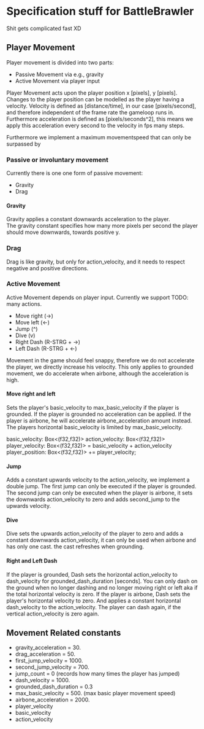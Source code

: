 # Specification stuff for BattleBrawler
Shit gets complicated fast XD


## Player Movement  

Player movement is divided into two parts:
- Passive Movement via e.g., gravity
- Active Movement via player input

Player Movement acts upon the player position x [pixels], y [pixels]. Changes to the player position can be modelled as the player having a velocity. Velocity is defined as [distance/time], in our case [pixels/second], and therefore independent of the frame rate the gameloop runs in. Furthermore acceleration is defined as [pixels/seconds^2], this means we apply this acceleration every second to the velocity in fps many steps.

Furthermore we implement a maximum movementspeed that can only be surpassed by 

### Passive or involuntary movement
Currently there is one one form of passive movement:
- Gravity
- Drag
  
#### Gravity
Gravity applies a constant downwards acceleration to the player.  
The gravity constant specifies how many more pixels per second the player should move downwards, towards positive y.

### Drag
Drag is like gravity, but only for action_velocity, and it needs to respect negative and positive directions.

### Active Movement
Active Movement depends on player input. Currently we support TODO: many actions.

- Move right (->)
- Move left (<-)
- Jump (^)
- Dive (v)
- Right Dash (R-STRG + ->)
- Left Dash (R-STRG + <-)

Movement in the game should feel snappy, therefore we do not accelerate the player, we directly increase his velocity. This only applies to grounded movement, we do accelerate when airbone, although the acceleration is high.

#### Move right and left
Sets the player's basic_velocity to max_basic_velocity if the player is grounded. If the player is grounded no acceleration can be applied.
If the player is airbone, he will accelerate airbone_acceleration amount instead. The players horizontal basic_velocity is limited by max_basic_velocity.

basic_velocity: Box<(f32,f32)>
action_velocity: Box<(f32,f32)> 
player_velocity: Box<(f32,f32)> = basic_velocity + action_velocity
player_position: Box<(f32,f32)> += player_velocity;

#### Jump
Adds a constant upwards velocity to the action_velocity, we implement a double jump. The first jump can only be executed if the player is grounded. The second jump can only be executed when the player is airbone, it sets the downwards action_velocity to zero and adds second_jump to the upwards velocity.

#### Dive
Dive sets the upwards action_velocity of the player to zero and adds a constant downwards action_velocity, it can only be used when airbone and has only one cast. the cast refreshes when grounding.

#### Right and Left Dash
If the player is grounded, Dash sets the horizontal action_velocity to dash_velocity for grounded_dash_duration [seconds]. You can only dash on the ground when no longer dashing and no longer moving right or left aka if the total horizontal velocity is zero.
If the player is airbone, Dash sets the player's horizontal velocity to zero. And applies a constant horizontal dash_velocity to the action_velocity. The player can dash again, if the vertical action_velocity is zero again.

## Movement Related constants
- gravity_acceleration = 30.
- drag_acceleration = 50.
- first_jump_velocity = 1000.
- second_jump_velocity = 700.
- jump_count = 0 (records how many times the player has jumped)
- dash_velocity = 1000.
- grounded_dash_duration = 0.3
- max_basic_velocity = 500. (max basic player movement speed)
- airbone_acceleration = 2000.
- player_velocity
- basic_velocity
- action_velocity